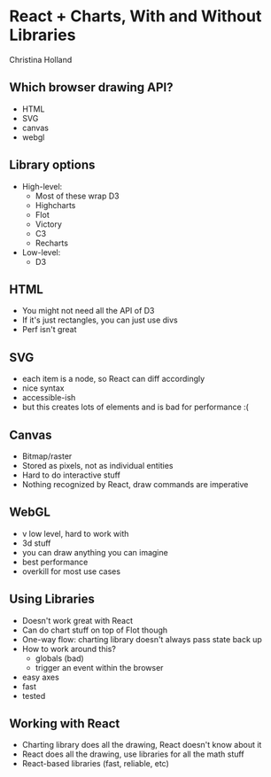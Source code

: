 # React + Charts, With and Without Libraries
Christina Holland

## Which browser drawing API?
- HTML
- SVG
- canvas
- webgl

## Library options
- High-level:
    - Most of these wrap D3
    - Highcharts
    - Flot
    - Victory
    - C3
    - Recharts
- Low-level:
    - D3

## HTML
- You might not need all the API of D3
- If it's just rectangles, you can just use divs
- Perf isn't great

## SVG
- each item is a node, so React can diff accordingly
- nice syntax
- accessible-ish
- but this creates lots of elements and is bad for performance :(

## Canvas
- Bitmap/raster
- Stored as pixels, not as individual entities
- Hard to do interactive stuff
- Nothing recognized by React, draw commands are imperative

## WebGL
- v low level, hard to work with
- 3d stuff
- you can draw anything you can imagine
- best performance
- overkill for most use cases

## Using Libraries
- Doesn't work great with React
- Can do chart stuff on top of Flot though
- One-way flow: charting library doesn't always pass state back up
- How to work around this?
    - globals (bad)
    - trigger an event within the browser
- easy axes
- fast
- tested

## Working with React
- Charting library does all the drawing, React doesn't know about it
- React does all the drawing, use libraries for all the math stuff
- React-based libraries (fast, reliable, etc)
